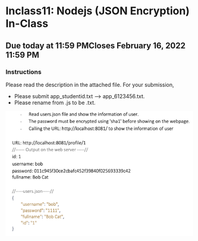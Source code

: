# Inclass11: Nodejs (JSON Encryption) In-Class

## Due today at 11:59 PMCloses February 16, 2022 11:59 PM

### **Instructions**

Please read the description in the attached file. For your submission,

- Please submit app_studentid.txt --> app_6123456.txt.
- Please rename from .js to be .txt.
  

![prob](prob.png)
